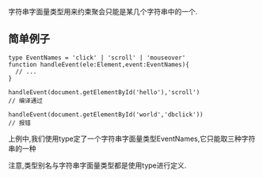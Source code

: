 字符串字面量类型用来约束聚会只能是某几个字符串中的一个.

## **简单例子**

```
type EventNames = 'click' | 'scroll' | 'mouseover'
function handleEvent(ele:Element,event:EventNames){
  // ...
}

handleEvent(document.getElementById('hello'),'scroll')
// 编译通过

handleEvent(document.getElementById('world','dbclick'))
// 报错
```

上例中,我们使用type定了一个字符串字面量类型EventNames,它只能取三种字符串的一种

注意,类型别名与字符串字面量类型都是使用type进行定义.
